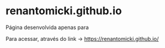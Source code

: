 # renantomicki.github.io
Página desenvolvida apenas para

Para acessar, através do link -> https://renantomicki.github.io/
